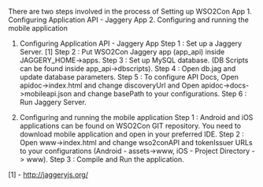 There are two steps involved in the process of Setting up WSO2Con App
	1. Configuring Application API - Jaggery App
	2. Configuring and running the mobile application

1. Configuring Application API - Jaggery App
	Step 1 : Set up a Jaggery Server. [1]
	Step 2 : Put WSO2Con Jaggery app (app_api) inside JAGGERY_HOME->apps.
	Step 3 : Set up MySQL database. (DB Scripts can be found inside app_api->dbscripts).
	Step 4 : Open db.jag and update database parameters.
	Step 5 : To configure API Docs, Open apidoc->index.html and change discoveryUrl and Open apidoc->docs->mobileapi.json and change basePath to your configurations.
	Step 6 : Run Jaggery Server.

2. Configuring and running the mobile application
	Step 1 : Android and iOS applications can be found on WSO2Con GIT repository. You need to download mobile application and open in your preferred IDE.
	Step 2 : Open www->index.html and change wso2conAPI and tokenIssuer URLs to your configurations (Android - assets->www, iOS - Project Directory -> www).
	Step 3 : Compile and Run the application.


[1] - http://jaggeryjs.org/
